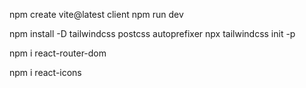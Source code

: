 npm create vite@latest client
npm run dev

npm install -D tailwindcss postcss autoprefixer
npx tailwindcss init -p     

npm i react-router-dom

 npm i react-icons